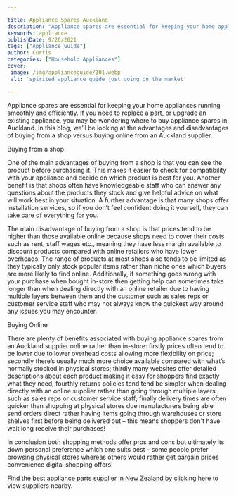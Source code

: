 ```yaml
---

title: Appliance Spares Auckland
description: "Appliance spares are essential for keeping your home appliances running smoothly and efficiently. If you need to replace a part, o...get more detail"
keywords: appliance
publishDate: 9/26/2021
tags: ["Appliance Guide"]
author: Curtis
categories: ["Household Appliances"]
cover: 
 image: /img/applianceguide/101.webp
 alt: 'spirited appliance guide just going on the market'

---
```


Appliance spares are essential for keeping your home appliances running smoothly and efficiently. If you need to replace a part, or upgrade an existing appliance, you may be wondering where to buy appliance spares in Auckland. In this blog, we’ll be looking at the advantages and disadvantages of buying from a shop versus buying online from an Auckland supplier.

Buying from a shop

One of the main advantages of buying from a shop is that you can see the product before purchasing it. This makes it easier to check for compatibility with your appliance and decide on which product is best for you. Another benefit is that shops often have knowledgeable staff who can answer any questions about the products they stock and give helpful advice on what will work best in your situation. A further advantage is that many shops offer installation services, so if you don’t feel confident doing it yourself, they can take care of everything for you. 

The main disadvantage of buying from a shop is that prices tend to be higher than those available online because shops need to cover their costs such as rent, staff wages etc., meaning they have less margin available to discount products compared with online retailers who have lower overheads. The range of products at most shops also tends to be limited as they typically only stock popular items rather than niche ones which buyers are more likely to find online. Additionally, if something goes wrong with your purchase when bought in-store then getting help can sometimes take longer than when dealing directly with an online retailer due to having multiple layers between them and the customer such as sales reps or customer service staff who may not always know the quickest way around any issues you may encounter. 

Buying Online 

There are plenty of benefits associated with buying appliance spares from an Auckland supplier online rather than in-store: firstly prices often tend to be lower due to lower overhead costs allowing more flexibility on price; secondly there’s usually much more choice available compared with what’s normally stocked in physical stores; thirdly many websites offer detailed descriptions about each product making it easy for shoppers find exactly what they need; fourthly returns policies tend tend be simpler when dealing directly with an online supplier rather than going through multiple layers such as sales reps or customer service staff; finally delivery times are often quicker than shopping at physical stores due manufacturers being able send orders direct rather having items going through warehouses or store shelves first before being delivered out – this means shoppers don't have wait long receive their purchases! 

In conclusion both shopping methods offer pros and cons but ultimately its down personal preference which one suits best – some people prefer browsing physical stores whereas others would rather get bargain prices convenience digital shopping offers!

Find the best <a href="/pages/appliance-parts-suppliers-in-new-zealand/">appliance parts supplier in New Zealand by clicking here</a> to view suppliers nearby.
